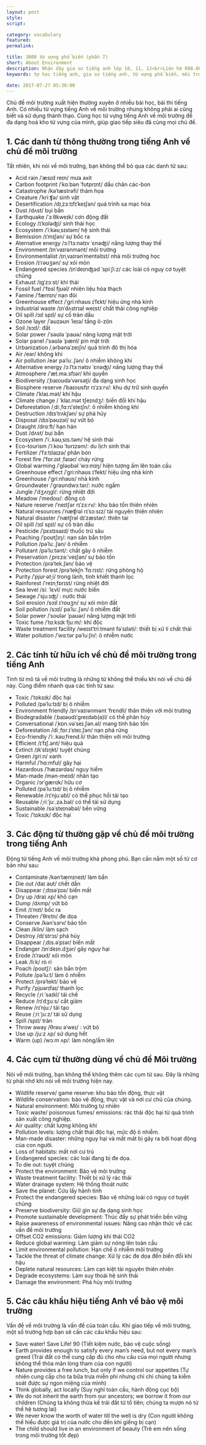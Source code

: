 ```yaml
---
layout: post
style:
script:

category: vocabulary
featured:
permalink:

title: 3000 từ vựng phổ biến (phần 7)
short: About Environment
description: Nhận dậy gia sư tiếng anh lớp 10, 11, 12<br>Liên hệ 098.66.77.99.3<br>Anh Thịnh
keywords: tự học tiếng anh, gia sư tiếng anh, từ vựng phổ biến, môi trường, vocabulary, environment

date: 2017-07-27 05:30:00
---
```


Chủ đề môi trường xuất hiện thường xuyên ở nhiều bài học, bài thi tiếng Anh. Có nhiều từ vựng tiếng Anh về môi trường nhưng không phải ai cũng biết và sử dụng thành thạo. Cùng học từ vựng tiếng Anh về môi trường để đa dạng hoá kho từ vựng của mình, giúp giao tiếp siêu đã cùng mọi chủ đề.

## 1. Các danh từ thông thường trong tiếng Anh về chủ đề môi trường

Tất nhiên, khi nói về môi trường, bạn không thể bỏ qua các danh từ sau:

- Acid rain /ˈæsɪd reɪn/ mưa axit 
- Carbon footprint /ˈkɑːbən ˈfʊtprɪnt/ dấu chân các-bon 
- Catastrophe /kəˈtæstrəfi/ thảm họa 
- Creature /ˈkriːʧə/ sinh vật 
- Desertification /dɪˌzɜːtɪfɪˈkeɪʃən/ quá trình sa mạc hóa 
- Dust /dʌst/ bụi bẩn 
- Earthquake /ˈɜːθkweɪk/ cơn động đất 
- Ecology /ɪˈkɒləʤi/ sinh thái học 
- Ecosystem /ˈiːkəʊˌsɪstəm/ hệ sinh thái 
- Bemission /ɪˈmɪʃən/ sự bốc ra 
- Aternative energy /ɔːlˈtɜːnətɪv ˈɛnəʤi/ năng lượng thay thế 
- Environment /ɪnˈvaɪrənmənt/ môi trường 
- Environmentalist /ɪnˌvaɪrənˈmentəlɪst/ nhà môi trường học 
- Erosion /ɪˈrəʊʒən/ sự xói mòn 
- Endangered species /ɪnˈdeɪnʤəd ˈspiːʃiːz/ các loài có nguy cơ tuyệt chủng
- Exhaust /ɪgˈzɔːst/ khí thải
- Fossil fuel /ˈfɒsl fjʊəl/ nhiên liệu hóa thạch 
- Famine /ˈfæmɪn/ nạn đói 
- Greenhouse effect /ˈgriːnhaʊs ɪˈfɛkt/ hiệu ứng nhà kính 
- Industrial waste /ɪnˈdʌstrɪəl weɪst/ chất thải công nghiệp 
- Oil spill /ɔɪl spɪl/ sự cố tràn dầu
- Ozone layer /ˈəʊzəʊn ˈleɪə/ tầng ô-zôn 
- Soil /sɔɪl/: đất 
- Solar power /ˈsəʊlə ˈpaʊə/ năng lượng mặt trời 
- Solar panel /ˈsəʊlə ˈpænl/ pin mặt trời 
- Urbanization /ˌərbənəˈzeɪʃn/ quá trình đô thị hóa
- Air /eər/ không khí
- Air pollution /eər pəˈluː.ʃən/ ô nhiễm không khí
- Alternative energy /ɔːlˈtɜːnətɪv ˈɛnəʤi/ năng lượng thay thế
- Atmosphere /ˈæt.mə.sfɪər/ khí quyển
- Biodiversity /ˌbaɪoʊdəˈvərsət̮i/ đa dạng sinh học
- Biosphere reserve /ˈbaɪoʊsfɪr rɪˈzɜːrv/: khu dự trữ sinh quyển
- Climate /ˈklaɪ.mət/ khí hậu
- Climate change / ˈklaɪ.mət tʃeɪndʒ/: biến đổi khí hậu
- Deforestation /ˌdiːˌfɑːrɪˈsteɪʃn/: ô nhiễm không khí
- Destruction /dɪsˈtrʌkʃən/ sự phá hủy
- Disposal /dɪsˈpəʊzəl/ sự vứt bỏ
- Draught /drɑːft/ hạn hán
- Dust /dʌst/ bụi bẩn
- Ecosystem /ˈiː.kəʊˌsɪs.təm/ hệ sinh thái
- Eco-tourism /ˈiːkoʊ ˈtʊrɪzəm/: du lịch sinh thái
- Fertilizer /ˈfɜːtɪlaɪzə/ phân bón
- Forest fire /ˈfɒr.ɪst ˌfaɪər/ cháy rừng
- Global warming /ˈgləʊbəl ˈwɔːmɪŋ/ hiện tượng ấm lên toàn cầu
- Greenhouse effect /ˈɡriːnhaʊs ɪˈfekt/ hiệu ứng nhà kính
- Greenhouse /ˈɡriːnhaʊs/ nhà kính
- Groundwater /ˈɡraʊndwɔːtər/: nước ngầm
- Jungle /ˈdʒʌŋɡl/: rừng nhiệt đới
- Meadow /ˈmedoʊ/: đồng cỏ
- Nature reserve /ˈneɪtʃər rɪˈzɜːrv/: khu bảo tồn thiên nhiên
- Natural resources /ˈnæʧrəl rɪˈsɔːsɪz/ tài nguyên thiên nhiên
- Natural disaster /ˈnætʃrəl dɪˈzæstər/: thiên tai
- Oil spill /ɔɪl spɪl/ sự cố tràn dầu
- Pesticide /ˈpɛstɪsaɪd/ thuốc trừ sâu
- Poaching /ˈpoʊtʃɪŋ/: nạn săn bắn trộm
- Pollution /pəˈluː.ʃən/ ô nhiễm
- Pollutant /pəˈluːtənt/: chất gây ô nhiễm
- Preservation /ˌprɛzəːˈveɪʃən/ sự bảo tồn
- Protection /prəˈtek.ʃən/ bảo vệ
- Protection forest /prəˈtekʃn ˈfɑːrɪst/: rừng phòng hộ
- Purity /ˈpjʊr·ət̬·i/ trong lành, tinh khiết thanh lọc
- Rainforest /ˈreɪnˌfɒrɪst/ rừng nhiệt đới
- Sea level /siː ˈlɛvl/ mực nước biển
- Sewage /ˈsjuːɪʤ/ : nước thải
- Soil erosion /sɔɪl ɪˈroʊʒn/ sự xói mòn đất
- Soil pollution /sɔɪl/ pəˈluː.ʃən/ ô nhiễm đất
- Solar power /ˈsoʊlər ˈpaʊər/ năng lượng mặt trời
- Toxic fume /ˈtɑːksɪk fjuːm/: khí độc
- Waste treatment facility /weɪstˈtriːtmənt fəˈsɪləti/: thiết bị xử lí chất thải
- Water pollution /ˈwɑːtər pəˈluːʃn/: ô nhiễm nước

## 2. Các tính từ hữu ích về chủ đề môi trường trong tiếng Anh

Tính từ mô tả về môi trường là những từ không thể thiếu khi nói về chủ đề này. Cùng điểm nhanh qua các tính từ sau:

- Toxic /ˈtɒksɪk/ độc hại 
- Polluted /pəˈluːtɪd/ bị ô nhiễm 
- Environment friendly /ɪnˈvaɪrənmənt ˈfrɛndli/ thân thiện với môi trường
- Biodegradable /ˌbaɪəʊdɪˈgreɪdəb(ə)l/ có thể phân hủy
- Conversational /ˌkɒn.vəˈseɪ.ʃən.əl/ mang tính bảo tồn
- Deforestation /diːˌfɒr.ɪˈsteɪ.ʃən/ nạn phá rừng
- Eco-friendly /ˈiː.kəʊˌfrend.li/ thân thiện với môi trường
- Efficient /ɪˈfɪʃ.ənt/ hiệu quả
- Extinct /ɪkˈstɪŋkt/ tuyệt chủng
- Green /ɡriːn/ xanh
- Harmful /ˈhɑːmfʊl/ gây hại
- Hazardous /ˈhæzərdəs/ nguy hiểm
- Man-made /mən-meɪd/ nhân tạo
- Organic /ɔrˈgænɪk/ hữu cơ
- Polluted /pəˈluːtɪd/ bị ô nhiễm
- Renewable /rɪˈnjuːəbl/ có thể phục hồi tái tạo
- Reusable /ˌriːˈjuː.zə.bəl/ có thể tái sử dụng
- Sustainable /səˈsteɪnəbəl/ bền vững
- Toxic /ˈtɒksɪk/ độc hại

## 3. Các động từ thường gặp về chủ đề môi trường trong tiếng Anh

Động từ tiếng Anh về môi trường khá phong phú. Bạn cần nắm một số từ cơ bản như sau:

- Contaminate /kənˈtæmɪneɪt/ làm bẩn 
- Die out /daɪ aʊt/ chết dần 
- Disappear /ˌdɪsəˈpɪə/ biến mất 
- Dry up /draɪ ʌp/ khô cạn 
- Dump /dʌmp/ vứt bỏ 
- Emit /ɪˈmɪt/ bốc ra
- Threaten /ˈθrɛtn/ đe dọa 
- Conserve /kənˈsɜrv/ bảo tồn
- Clean /klin/ làm sạch
- Destroy /dɪˈstrɔɪ/ phá hủy
- Disappear /ˌdɪs.əˈpɪər/ biến mất
- Endanger /ɪnˈdeɪn.dʒər/ gây nguy hại
- Erode /ɪˈrəʊd/ xói mòn
- Leak /liːk/ rò rỉ
- Poach /poʊtʃ/: săn bắn trộm
- Pollute /pəˈluːt/ làm ô nhiễm
- Protect /prəˈtekt/ bảo vệ
- Purify /ˈpjʊərɪfaɪ/ thanh lọc
- Recycle /ˌriːˈsaɪkl/ tái chế
- Reduce /rɪˈdʒuːs/ cắt giảm
- Renew /rɪˈnjuː/ tái tạo
- Reuse /ˌriːˈjuːz/ tái sử dụng
- Spill /spɪl/ tràn
- Throw away /θrəʊ əˈweɪ/ : vứt bỏ
- Use up /juːz ʌp/ sử dụng hết
- Warm (up) /wɔːm ʌp/: làm nóng/ấm lên

## 4. Các cụm từ thường dùng về chủ đề Môi trường

Nói về môi trường, bạn không thể không thêm các cụm từ sau. Đây là những từ phải nhớ khi nói về môi trường hiện nay.

- Wildlife reserve/ game reserve: khu bảo tồn động, thực vật
- Wildlife conservation: bảo vệ động, thực vật và nơi cư chú của chúng.
- Natural environment: Môi trường tự nhiên
- Toxic waste/ poisonous fumes/ emissions: rác thải độc hại từ quả trình sản xuất công nghiệp.
- Air quality: chất lượng không khí
- Pollution levels: lượng chất thải độc hại, mức độ ô nhiễm. 
- Man-made disaster: những nguy hại và mất mát bị gây ra bởi hoạt động của con người.
- Loss of habitats: mất nơi cư trú
- Endangered species: các loài đang bị đe dọa.
- To die out: tuyệt chủng
- Protect the environment: Bảo vệ môi trường
- Waste treatment facility: Thiết bị xử lý rác thải
- Water drainage system: Hệ thống thoát nước
- Save the planet: Cứu lấy hành tinh
- Protect the endangered species: Bảo vệ những loài có nguy cơ tuyệt chủng
- Preserve biodiversity: Giữ gìn sự đa dạng sinh học
- Promote sustainable development: Thúc đẩy sự phát triển bền vững
- Raise awareness of environmental issues: Nâng cao nhận thức về các vấn đề môi trường
- Offset CO2 emissions: Giảm lượng khí thải CO2
- Reduce global warming: Làm giảm sự nóng lên toàn cầu
- Limit environmental pollution: Hạn chế ô nhiễm môi trường
- Tackle the threat of climate change: Xử lý các đe dọa đến biến đổi khí hậu
- Deplete natural resources: Làm cạn kiệt tài nguyên thiên nhiên
- Degrade ecosystems: Làm suy thoái hệ sinh thái
- Damage the environment: Phá hủy môi trường

## 5. Các câu khẩu hiệu tiếng Anh về bảo vệ môi trường 

Vấn đề về môi trường là vấn đề của toàn cầu. Khi giao tiếp về môi trường, một số trường hợp bạn sẽ cần các câu khẩu hiệu sau:

- Save water! Save Life! 90 (Tiết kiệm nước, bảo vệ cuộc sống)
- Earth provides enough to satisfy every man’s need, but not every man’s greed (Trái đất có thể cung cấp đủ cho nhu cầu của mọi người nhưng không thể thỏa mãn lòng tham của con người)
- Nature provides a free lunch, but only if we control our appetites (Tự nhiên cung cấp cho ta bữa trưa miễn phí nhưng chỉ chỉ chúng ta kiểm soát được sự ngon miệng của mình)
- Think globally, act locally (Suy nghĩ toàn cầu, hành động cục bộ)
- We do not inherit the earth from our ancestors; we borrow it from our children (Chúng ta không thừa kế trái đất từ tổ tiên; chúng ta mượn nó từ thế hệ tương lai)
- We never know the worth of water till the well is dry (Con người không thể hiểu được giá trị của nước cho đến khi giếng bị cạn)
- The child should live in an environment of beauty (Trẻ em nên sống trong môi trường tốt đẹp)
